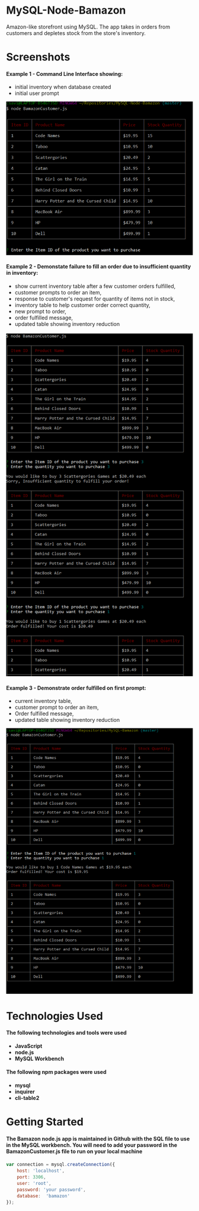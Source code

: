 # MySQL-Node-Bamazon
Amazon-like storefront using MySQL. The app takes in orders from customers and depletes stock from the store's inventory.

# Screenshots
#### Example 1 - Command Line Interface showing:
* initial inventory when database created
* initial user prompt

![Alt text](/images/bamazonStart.PNG?raw=true "Photo of the command line interface showing table with initial inventory and customer prompts")

#### Example 2 - Demonstate failure to fill an order due to insufficient quantity in inventory:
* show current inventory table after a few customer orders fulfilled,
* customer prompts to order an item, 
* response to customer's request for quantity of items not in stock,
* inventory table to help customer order correct quantity,
* new prompt to order,
* order fulfilled message,
* updated table showing inventory reduction

![Alt text](/images/bamazon1a.PNG?raw=true "Photo of the command line interface showing table with inventory and customer prompts")

#### Example 3 - Demonstrate order fulfilled on first prompt:
* current inventory table,
* customer prompt to order an item,
* Order fulfilled message,
* updated table showing inventory reduction

![Alt text](/images/bamazon1b.PNG?raw=true "Photo showing customer's order and updated inventory table")

# Technologies Used
#### The following technologies and tools were used
* **JavaScript**
* **node.js**
* **MySQL Workbench**

#### The following npm packages were used 
* **mysql**
* **inquirer**
* **cli-table2**

# Getting Started
#### The Bamazon node.js app is maintained in Github with the SQL file to use in the MySQL workbench. You will need to add your password in the BamazonCustomer.js file to run on your local machine

```javascript
var connection = mysql.createConnection({
	host: 'localhost',
	port: 3306,
	user: 'root',
	password: 'your password',
	database:  'bamazon'
});
```
